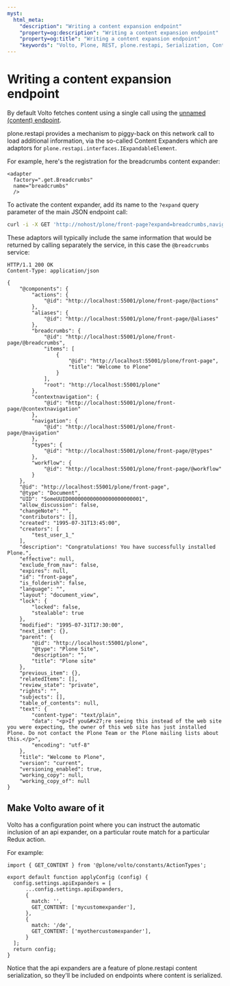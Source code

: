 ```yaml
---
myst:
  html_meta:
    "description": "Writing a content expansion endpoint"
    "property=og:description": "Writing a content expansion endpoint"
    "property=og:title": "Writing a content expansion endpoint"
    "keywords": "Volto, Plone, REST, plone.restapi, Serialization, Content Expanders"
---
```


# Writing a content expansion endpoint

By default Volto fetches content using a single call using the
[unnamed (content) endpoint](https://github.com/plone/plone.restapi/blob/afde2a940d2518e061eb3fe30093093af55e3a50/src/plone/restapi/services/content/configure.zcml#L15-L20).

plone.restapi provides a mechanism to piggy-back on this network call to load
additional information, via the so-called Content Expanders which are adaptors
for `plone.restapi.interfaces.IExpandableElement`.

For example, here's the registration for the breadcrumbs content expander:

```
<adapter
  factory=".get.Breadcrumbs"
  name="breadcrumbs"
  />
```

To activate the content expander, add its name to the `?expand` query parameter
of the main JSON endpoint call:

```bash
curl -i -X GET 'http://nohost/plone/front-page?expand=breadcrumbs,navigation' -H "Accept: application/json" --user admin:secret
```

These adaptors will typically include the same information that would be returned by calling
separately the service, in this case the `@breadcrumbs` service:

```
HTTP/1.1 200 OK
Content-Type: application/json

{
    "@components": {
        "actions": {
            "@id": "http://localhost:55001/plone/front-page/@actions"
        },
        "aliases": {
            "@id": "http://localhost:55001/plone/front-page/@aliases"
        },
        "breadcrumbs": {
            "@id": "http://localhost:55001/plone/front-page/@breadcrumbs",
            "items": [
                {
                    "@id": "http://localhost:55001/plone/front-page",
                    "title": "Welcome to Plone"
                }
            ],
            "root": "http://localhost:55001/plone"
        },
        "contextnavigation": {
            "@id": "http://localhost:55001/plone/front-page/@contextnavigation"
        },
        "navigation": {
            "@id": "http://localhost:55001/plone/front-page/@navigation"
        },
        "types": {
            "@id": "http://localhost:55001/plone/front-page/@types"
        },
        "workflow": {
            "@id": "http://localhost:55001/plone/front-page/@workflow"
        }
    },
    "@id": "http://localhost:55001/plone/front-page",
    "@type": "Document",
    "UID": "SomeUUID000000000000000000000001",
    "allow_discussion": false,
    "changeNote": "",
    "contributors": [],
    "created": "1995-07-31T13:45:00",
    "creators": [
        "test_user_1_"
    ],
    "description": "Congratulations! You have successfully installed Plone.",
    "effective": null,
    "exclude_from_nav": false,
    "expires": null,
    "id": "front-page",
    "is_folderish": false,
    "language": "",
    "layout": "document_view",
    "lock": {
        "locked": false,
        "stealable": true
    },
    "modified": "1995-07-31T17:30:00",
    "next_item": {},
    "parent": {
        "@id": "http://localhost:55001/plone",
        "@type": "Plone Site",
        "description": "",
        "title": "Plone site"
    },
    "previous_item": {},
    "relatedItems": [],
    "review_state": "private",
    "rights": "",
    "subjects": [],
    "table_of_contents": null,
    "text": {
        "content-type": "text/plain",
        "data": "<p>If you&#x27;re seeing this instead of the web site you were expecting, the owner of this web site has just installed Plone. Do not contact the Plone Team or the Plone mailing lists about this.</p>",
        "encoding": "utf-8"
    },
    "title": "Welcome to Plone",
    "version": "current",
    "versioning_enabled": true,
    "working_copy": null,
    "working_copy_of": null
}
```

## Make Volto aware of it

Volto has a configuration point where you can instruct the automatic inclusion
of an api expander, on a particular route match for a particular Redux action.

For example:

```
import { GET_CONTENT } from '@plone/volto/constants/ActionTypes';

export default function applyConfig (config) {
  config.settings.apiExpanders = [
      ...config.settings.apiExpanders,
      {
        match: '',
        GET_CONTENT: ['mycustomexpander'],
      },
      {
        match: '/de',
        GET_CONTENT: ['myothercustomexpander'],
      }
  ];
  return config;
}
```

Notice that the api expanders are a feature of plone.restapi content
serialization, so they'll be included on endpoints where content is serialized.
